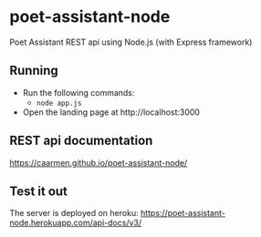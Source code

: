 # poet-assistant-node
Poet Assistant REST api using Node.js (with Express framework)

## Running
* Run the following commands:
  * `node app.js`
* Open the landing page at http://localhost:3000

## REST api documentation
https://caarmen.github.io/poet-assistant-node/

## Test it out
The server is deployed on heroku: https://poet-assistant-node.herokuapp.com/api-docs/v3/
